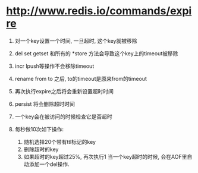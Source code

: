 # http://www.redis.io/commands/expire #
1. 对一个key设置一个时间, 一旦超时, 这个key就被移除
2. del set getset 和所有的 *store 方法会导致这个key上的timeout被移除
3. incr lpush等操作不会移除timeout
4. rename from to 之后, to的timeout是原来from的timeout
5. 再次执行expire之后将会重新设置超时时间
6. persist 将会删除超时时间

1. 一个key会在被访问的时候检查它是否超时
2. 每秒做10次如下操作:
	1. 随机选择20个带有ttl标记的key
	2. 删除超时的key
	3. 如果超时的key超过25%, 再次执行1
当一个key超时的时候, 会在AOF里自动添加一个del操作.
